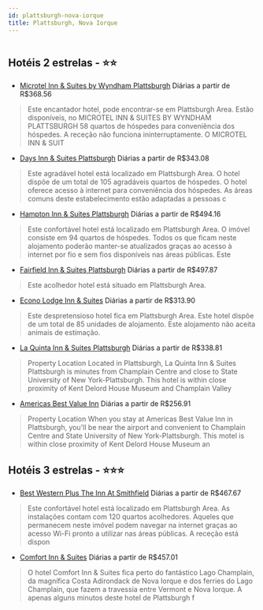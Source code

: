 ```yaml
---
id: plattsburgh-nova-iorque
title: Plattsburgh, Nova Iorque
---
```


<center><img src="http://image1.urlforimages.com/Images/1338787/$Original/1081779720_338X257.JPG" alt="" /></center>


## Hotéis 2 estrelas - ⭐️⭐️

-    [Microtel Inn & Suites by Wyndham Plattsburgh](https://www.hurb.com/hoteis/plattsburgh/microtel-inn-suites-by-wyndham-plattsburgh-JNP-JP147269?cmp=18055) Diárias a partir de R$368.56
   > Este encantador hotel, pode encontrar-se em Plattsburgh Area. Estão disponíveis, no MICROTEL INN &amp; SUITES BY WYNDHAM PLATTSBURGH 58 quartos de hóspedes para conveniência dos hóspedes. A receção não funciona ininterruptamente. O MICROTEL INN &amp; SUIT
-    [Days Inn & Suites Plattsburgh](https://www.hurb.com/hoteis/plattsburgh/days-inn-suites-plattsburgh-JNP-JP082905?cmp=18055) Diárias a partir de R$343.08
   > Este agradável hotel está localizado em Plattsburgh Area. O hotel dispõe de um total de 105 agradáveis quartos de hóspedes. O hotel oferece acesso à internet para conveniência dos hóspedes. As áreas comuns deste estabelecimento estão adaptadas a pessoas c
-    [Hampton Inn & Suites Plattsburgh](https://www.hurb.com/hoteis/plattsburgh/hampton-inn-suites-plattsburgh-JNP-JP044276?cmp=18055) Diárias a partir de R$494.16
   > Este confortável hotel está localizado em Plattsburgh Area. O imóvel consiste em 94 quartos de hóspedes. Todos os que ficam neste alojamento poderão manter-se atualizados graças ao acesso à internet por fio e sem fios disponíveis nas áreas públicas. Este 
-    [Fairfield Inn & Suites Plattsburgh](https://www.hurb.com/hoteis/plattsburgh/fairfield-inn-suites-plattsburgh-JNP-JP381292?cmp=18055) Diárias a partir de R$497.87
   > Este acolhedor hotel está situado em Plattsburgh Area. 
-    [Econo Lodge Inn & Suites](https://www.hurb.com/hoteis/plattsburgh/econo-lodge-inn-suites-JNP-JP234640?cmp=18055) Diárias a partir de R$313.90
   > Este despretensioso hotel fica em Plattsburgh Area. Este hotel dispõe de um total de 85 unidades de alojamento. Este alojamento não aceita animais de estimação. 
-    [La Quinta Inn & Suites Plattsburgh](https://www.hurb.com/hoteis/plattsburgh/la-quinta-inn-suites-plattsburgh-JNP-JP097226?cmp=18055) Diárias a partir de R$338.81
   > Property Location Located in Plattsburgh, La Quinta Inn &amp; Suites Plattsburgh is minutes from Champlain Centre and close to State University of New York-Plattsburgh. This hotel is within close proximity of Kent Delord House Museum and Champlain Valley 
-    [Americas Best Value Inn](https://www.hurb.com/hoteis/plattsburgh/americas-best-value-inn-JNP-JP533467?cmp=18055) Diárias a partir de R$256.91
   > Property Location When you stay at Americas Best Value Inn in Plattsburgh, you&apos;ll be near the airport and convenient to Champlain Centre and State University of New York-Plattsburgh. This motel is within close proximity of Kent Delord House Museum an

## Hotéis 3 estrelas - ⭐️⭐️⭐️

-    [Best Western Plus The Inn At Smithfield](https://www.hurb.com/hoteis/plattsburgh/best-western-plus-the-inn-at-smithfield-JNP-JP147288?cmp=18055) Diárias a partir de R$467.67
   > Este confortável hotel está localizado em Plattsburgh Area. As instalações contam com 120 quartos acolhedores. Aqueles que permanecem neste imóvel podem navegar na internet graças ao acesso Wi-Fi pronto a utilizar nas áreas públicas. A receção está dispon
-    [Comfort Inn & Suites](https://www.hurb.com/hoteis/plattsburgh/comfort-inn-suites-JNP-JP044275?cmp=18055) Diárias a partir de R$457.01
   > O hotel Comfort Inn &amp; Suites fica perto do fantástico Lago Champlain, da magnífica Costa Adirondack de Nova Iorque e dos ferries do Lago Champlain, que fazem a travessia entre Vermont e Nova Iorque. A apenas alguns minutos deste hotel de Plattsburgh f
